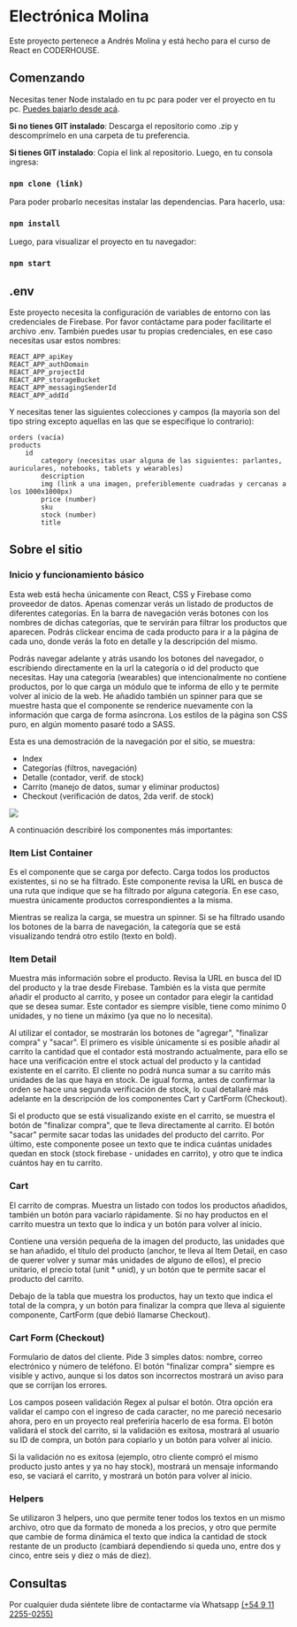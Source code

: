 # Electrónica Molina

Este proyecto pertenece a Andrés Molina y está hecho para el curso de React en CODERHOUSE.

## Comenzando
Necesitas tener Node instalado en tu pc para poder ver el proyecto en tu pc. [Puedes bajarlo desde acá](https://nodejs.org/es/download/).

**Si no tienes GIT instalado**:
Descarga el repositorio como .zip y descomprímelo en una carpeta de tu preferencia.

**Si tienes GIT instalado**:
Copia el link al repositorio. Luego, en tu consola ingresa:

### `npm clone (link)`

Para poder probarlo necesitas instalar las dependencias. Para hacerlo, usa:

### `npm install`

Luego, para visualizar el proyecto en tu navegador:

### `npm start`

## .env
Este proyecto necesita la configuración de variables de entorno con las credenciales de Firebase. Por favor contáctame para poder facilitarte el archivo .env.
También puedes usar tu propias credenciales, en ese caso necesitas usar estos nombres:

    REACT_APP_apiKey
    REACT_APP_authDomain
    REACT_APP_projectId
    REACT_APP_storageBucket
    REACT_APP_messagingSenderId
    REACT_APP_addId

Y necesitas tener las siguientes colecciones y campos (la mayoría son del tipo string excepto aquellas en las que se especifique lo contrario):

    orders (vacía)
    products
        id
            category (necesitas usar alguna de las siguientes: parlantes, auriculares, notebooks, tablets y wearables)
            description
            img (link a una imagen, preferiblemente cuadradas y cercanas a los 1000x1000px)
            price (number)
            sku
            stock (number)
            title

## Sobre el sitio

### Inicio y funcionamiento básico
Esta web está hecha únicamente con React, CSS y Firebase como proveedor de datos. 
Apenas comenzar verás un listado de productos de diferentes categorías. En la barra de navegación verás botones con los nombres de dichas categorías, que te servirán para filtrar los productos que aparecen.
Podrás clickear encima de cada producto para ir a la página de cada uno, donde verás la foto en detalle y la descripción del mismo.

Podrás navegar adelante y atrás usando los botones del navegador, o escribiendo directamente en la url la categoría o id del producto que necesitas.
Hay una categoría (wearables) que intencionalmente no contiene productos, por lo que carga un módulo que te informa de ello y te permite volver al inicio de la web.
He añadido también un spinner para que se muestre hasta que el componente se renderice nuevamente con la información que carga de forma asíncrona.
Los estilos de la página son CSS puro, en algún momento pasaré todo a SASS.

Esta es una demostración de la navegación por el sitio, se muestra:
* Index
* Categorías (filtros, navegación)
* Detalle (contador, verif. de stock)
* Carrito (manejo de datos, sumar y eliminar productos)
* Checkout (verificación de datos, 2da verif. de stock)

<img src='/gif.gif'>

A continuación describiré los componentes más importantes:

### Item List Container
Es el componente que se carga por defecto. Carga todos los productos existentes, si no se ha filtrado.
Este componente revisa la URL en busca de una ruta que indique que se ha filtrado por alguna categoría. En ese caso, muestra únicamente productos correspondientes a la misma.

Mientras se realiza la carga, se muestra un spinner.
Si se ha filtrado usando los botones de la barra de navegación, la categoría que se está visualizando tendrá otro estilo (texto en bold).

### Item Detail
Muestra más información sobre el producto. Revisa la URL en busca del ID del producto y la trae desde Firebase.
También es la vista que permite añadir el producto al carrito, y posee un contador para elegir la cantidad que se desea sumar.
Este contador es siempre visible, tiene como mínimo 0 unidades, y no tiene un máximo (ya que no lo necesita).

Al utilizar el contador, se mostrarán los botones de "agregar", "finalizar compra" y "sacar". El primero es visible únicamente si es posible añadir al carrito la cantidad que el contador está mostrando actualmente, para ello se hace una verificación entre el stock actual del producto y la cantidad existente en el carrito. El cliente no podrá nunca sumar a su carrito más unidades de las que haya en stock. De igual forma, antes de confirmar la orden se hace una segunda verificación de stock, lo cual detallaré más adelante en la descripción de los componentes Cart y CartForm (Checkout).

Si el producto que se está visualizando existe en el carrito, se muestra el botón de "finalizar compra", que te lleva directamente al carrito.
El botón "sacar" permite sacar todas las unidades del producto del carrito.
Por último, este componente posee un texto que te indica cuántas unidades quedan en stock (stock firebase - unidades en carrito), y otro que te indica cuántos hay en tu carrito.

### Cart
El carrito de compras. Muestra un listado con todos los productos añadidos, también un botón para vaciarlo rápidamente.
Si no hay productos en el carrito muestra un texto que lo indica y un botón para volver al inicio.

Contiene una versión pequeña de la imagen del producto, las unidades que se han añadido, el título del producto (anchor, te lleva al Item Detail, en caso de querer volver y sumar más unidades de alguno de ellos), el precio unitario, el precio total (unit * unid), y un botón que te permite sacar el producto del carrito.

Debajo de la tabla que muestra los productos, hay un texto que indica el total de la compra, y un botón para finalizar la compra que lleva al siguiente componente, CartForm (que debió llamarse Checkout).

### Cart Form (Checkout)
Formulario de datos del cliente. Pide 3 simples datos: nombre, correo electrónico y número de teléfono.
El botón "finalizar compra" siempre es visible y activo, aunque si los datos son incorrectos mostrará un aviso para que se corrijan los errores.

Los campos poseen validación Regex al pulsar el botón. Otra opción era validar el campo con el ingreso de cada caracter, no me pareció necesario ahora, pero en un proyecto real preferiría hacerlo de esa forma.
El botón validará el stock del carrito, si la validación es exitosa, mostrará al usuario su ID de compra, un botón para copiarlo y un botón para volver al inicio. 

Si la validación no es exitosa (ejemplo, otro cliente compró el mismo producto justo antes y ya no hay stock), mostrará un mensaje informando eso, se vaciará el carrito, y mostrará un botón para volver al inicio.

### Helpers
Se utilizaron 3 helpers, uno que permite tener todos los textos en un mismo archivo, otro que da formato de moneda a los precios, y otro que permite que cambie de forma dinámica el texto que indica la cantidad de stock restante de un producto (cambiará dependiendo si queda uno, entre dos y cinco, entre seis y diez o más de diez).

## Consultas
Por cualquier duda siéntete libre de contactarme  vía Whatsapp [(+54 9 11 2255-0255)](https://api.whatsapp.com/send?phone=541122550255&text=%C2%A1Hola%21)
